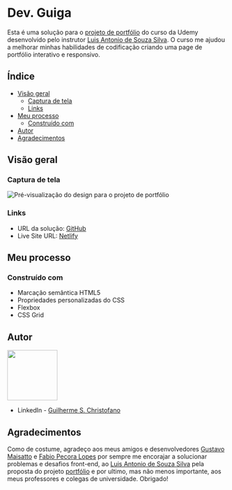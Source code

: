 # Dev. Guiga

Esta é uma solução para o [projeto de portfólio](https://www.udemy.com/course/html5-css3-e-javascript-na-pratica-3-projetos/) do curso da Udemy desenvolvido pelo instrutor [Luis Antonio de Souza Silva](https://www.linkedin.com/in/luis-antonio-ss/). O curso me ajudou a melhorar minhas habilidades de codificação criando uma page de portfólio interativo e responsivo. 
    
## Índice

- [Visão geral](#visao-geral)
  - [Captura de tela](#captura-de-tela)
  - [Links](#links)
- [Meu processo](#meu-processo)
  - [Construído com](#construido-com)
- [Autor](#autor)
- [Agradecimentos](#agradecimentos)

## Visão geral

### Captura de tela

![Pré-visualização do design para o projeto de portfólio](./design/desktop-preview.png)

### Links

- URL da solução: [GitHub]()
- Live Site URL: [Netlify]()

## Meu processo

### Construído com
    
- Marcação semântica HTML5
- Propriedades personalizadas do CSS
- Flexbox
- CSS Grid
    
## Autor

<img src="https://avatars.githubusercontent.com/u/101649942?s=400&u=6e63ac2614368efd58ac9192d1344b4f15660179&v=4" width=115><br>

- LinkedIn - [Guilherme S. Christofano](https://www.linkedin.com/in/guilherme-christofano/)

## Agradecimentos

Como de costume, agradeço aos meus amigos e desenvolvedores [Gustavo Maisatto](https://github.com/gustavomaisatto) e [Fabio Pecora Lopes](https://www.linkedin.com/in/fabio-dominicheli-pecora-lopes/) por sempre me encorajar a solucionar problemas e desafios front-end, ao [Luis Antonio de Souza Silva](https://www.linkedin.com/in/luis-antonio-ss/) pela proposta do projeto [portfólio](https://www.udemy.com/course/html5-css3-e-javascript-na-pratica-3-projetos/) e por ultimo, mas não menos importante, aos meus professores e colegas de universidade.
Obrigado!
